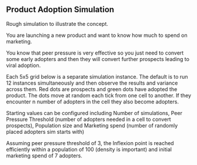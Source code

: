 
## Product Adoption Simulation
Rough simulation to illustrate the concept. 

You are launching a new product and want to know how much to spend on marketing.

You know that peer pressure is very effective so you just need to convert some early adopters and then they will convert further prospects leading to viral adoption. 

Each 5x5 grid below is a separate simulation instance. The default is to run 12 instances simultaneously and then observe the results and variance across them. Red dots are prospects and green dots have adopted the product. The dots move at random each tick from one cell to another. If they encounter n number of adopters in the cell they also become adopters. 

Starting values can be configured including Number of simulations, Peer Pressure Threshold (number of adopters needed in a cell to convert prospects),  Population size and Marketing spend (number of randomly placed adopters sim starts with)

Assuming peer pressure threshold of 3, the Inflexion point is reached efficiently within a population of 100 (density is important) and initial marketing spend of 7 adopters. 
